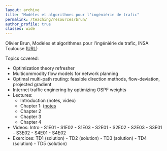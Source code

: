 ```yaml
---
layout: archive
title: "Modèles et algorithmes pour l'ingéniérie de trafic"
permalink: /teaching/resources/brun/
author_profile: true
classes: wide
---
```


Olivier Brun, Modèles et algorithmes pour l'ingéniérie de trafic, INSA Toulouse ([URL](https://homepages.laas.fr/brun/drupal/node/28))

Topics covered:
* Optimization theory refresher
* Multicommodity flow models for network planning
* Optimal multi-path routing: feasible direction methods, flow-deviation, projected gradient
* Internet traffic enginering by optimizing OSPF weights
* Lectures:
  * Introduction (notes, video)
  * Chapter 1: ([notes](/chapitre1.pdf)
  * Chapter 2
  * Chapter 3
  * Chapter 4
* Videos: Intro - S1E01 - S1E02 - S1E03 - S2E01 - S2E02 - S2E03 - S3E01 - S3E02 - S4E01 - S4E02
* Exercices: TD1 (solution) - TD2 (solution) - TD3 (solution) - TD4 (solution) - TD5 (solution)  

